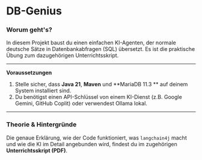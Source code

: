 # DB-Genius

### Worum geht's?

In diesem Projekt baust du einen einfachen KI-Agenten, der normale deutsche Sätze in Datenbankabfragen (SQL) übersetzt. Es ist die praktische Übung zum dazugehörigen Unterrichtsskript.

---

**Voraussetzungen**

1. Stelle sicher, dass **Java 21**, **Maven** und **MariaDB 11.3 ** auf deinem System installiert sind.
2. Du benötigst einen API-Schlüssel von einem KI-Dienst (z.B. Google Gemini, GitHub Coplit) oder verwendest Ollama lokal.

---

### Theorie & Hintergründe

Die genaue Erklärung, wie der Code funktioniert, was `langchain4j` macht und wie die KI im Detail angebunden wird, findest du im zugehörigen **Unterrichtsskript (PDF)**.